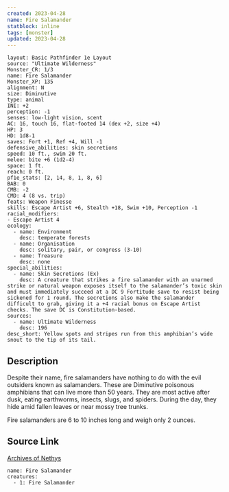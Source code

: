 ```yaml
---
created: 2023-04-28
name: Fire Salamander
statblock: inline
tags: [monster]
updated: 2023-04-28
---
```

```statblock
layout: Basic Pathfinder 1e Layout
source: "Ultimate Wilderness"
Monster_CR: 1/3
name: Fire Salamander
Monster_XP: 135
alignment: N
size: Diminutive
type: animal
INI: +2
perception: -1
senses: low-light vision, scent
AC: 16, touch 16, flat-footed 14 (dex +2, size +4)
HP: 3
HD: 1d8-1
saves: Fort +1, Ref +4, Will -1
defensive_abilities: skin secretions
speed: 10 ft., swim 20 ft.
melee: bite +6 (1d2-4)
space: 1 ft.
reach: 0 ft.
pf1e_stats: [2, 14, 8, 1, 8, 6]
BAB: 0
CMB: -2
CMD: 4 (8 vs. trip)
feats: Weapon Finesse
skills: Escape Artist +6, Stealth +18, Swim +10, Perception -1
racial_modifiers:
- Escape Artist 4
ecology:
  - name: Environment
    desc: temperate forests
  - name: Organisation
    desc: solitary, pair, or congress (3-10)
  - name: Treasure
    desc: none
special_abilities:
  - name: Skin Secretions (Ex)
    desc: A creature that strikes a fire salamander with an unarmed strike or natural weapon exposes itself to the salamander’s toxic skin and must immediately succeed at a DC 9 Fortitude save to resist being sickened for 1 round. The secretions also make the salamander difficult to grab, giving it a +4 racial bonus on Escape Artist checks. The save DC is Constitution-based.
sources:
  - name: Ultimate Wilderness
    desc: 196
desc_short: Yellow spots and stripes run from this amphibian’s wide snout to the tip of its tail.
```
## Description
Despite their name, fire salamanders have nothing to do with the evil outsiders known as salamanders. These are Diminutive poisonous amphibians that can live more than 50 years. They are most active after dusk, eating earthworms, insects, slugs, and spiders. During the day, they hide amid fallen leaves or near mossy tree trunks.

 Fire salamanders are 6 to 10 inches long and weigh only 2 ounces.
## Source Link
[Archives of Nethys](https://aonprd.com/MonsterDisplay.aspx?ItemName=Fire%20Salamander)
```encounter-table
name: Fire Salamander
creatures:
  - 1: Fire Salamander
```
